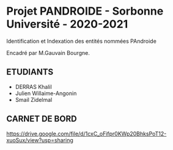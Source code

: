 # Projet PANDROIDE - Sorbonne Université - 2020-2021
Identification et Indexation des entités nommées PAndroide

Encadré par M.Gauvain Bourgne.

## ETUDIANTS
* DERRAS Khalil
* Julien Willaime-Angonin
* Smail Zidelmal

## CARNET DE BORD
https://drive.google.com/file/d/1cxC_oFifpr0KWp20BhksPoT12-xuoSux/view?usp=sharing
